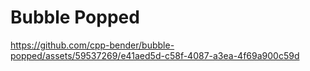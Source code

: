 # Bubble Popped
https://github.com/cpp-bender/bubble-popped/assets/59537269/e41aed5d-c58f-4087-a3ea-4f69a900c59d
